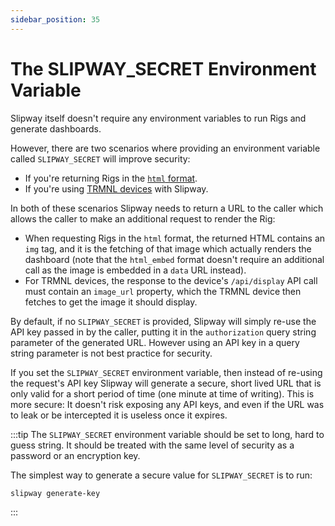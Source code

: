 ```yaml
---
sidebar_position: 35
---
```


# The SLIPWAY_SECRET Environment Variable

Slipway itself doesn't require any environment variables to run Rigs and generate dashboards.

However, there are two scenarios where providing an environment variable called `SLIPWAY_SECRET` will improve security:

- If you're returning Rigs in the [`html` format](/docs/basics/serving-rigs#format).
- If you're using [TRMNL devices](/docs/using-with-trmnl/slipway-for-trmnl-devices) with Slipway.

In both of these scenarios Slipway needs to return a URL to the caller which allows the caller to make
an additional request to render the Rig:
- When requesting Rigs in the `html` format, the returned HTML contains an `img` tag, and it is the fetching of that image
  which actually renders the dashboard (note that the `html_embed` format doesn't require an additional call
  as the image is embedded in a `data` URL instead).
- For TRMNL devices, the response to the device's `/api/display` API call must contain an `image_url`
  property, which the TRMNL device then fetches to get the image it should display.

By default, if no `SLIPWAY_SECRET` is provided, Slipway will simply re-use the API key passed in
by the caller, putting it in the `authorization` query string parameter of the generated URL.
However using an API key in a query string parameter is not best practice for security.

If you set the `SLIPWAY_SECRET` environment variable, then instead of re-using the request's API key
Slipway will generate a secure, short lived URL that is only valid for a short period of time (one minute
at time of writing).
This is more secure: It doesn't risk exposing any API keys, and even if the URL was to leak or be intercepted
it is useless once it expires.

:::tip
The `SLIPWAY_SECRET` environment variable should be set to long, hard to guess string.
It should be treated with the same level of security as a password or an encryption key.

The simplest way to generate a secure value for `SLIPWAY_SECRET` is to run:

```
slipway generate-key
```
:::

